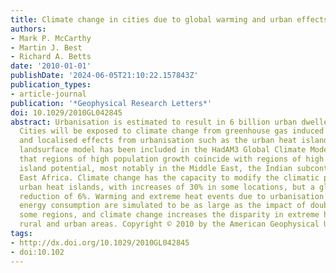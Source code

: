 ```yaml
---
title: Climate change in cities due to global warming and urban effects
authors:
- Mark P. McCarthy
- Martin J. Best
- Richard A. Betts
date: '2010-01-01'
publishDate: '2024-06-05T21:10:22.157843Z'
publication_types:
- article-journal
publication: '*Geophysical Research Letters*'
doi: 10.1029/2010GL042845
abstract: Urbanisation is estimated to result in 6 billion urban dwellers by 2050.
  Cities will be exposed to climate change from greenhouse gas induced radiative forcing,
  and localised effects from urbanisation such as the urban heat island. An urban
  landsurface model has been included in the HadAM3 Global Climate Model. It shows
  that regions of high population growth coincide with regions of high urban heat
  island potential, most notably in the Middle East, the Indian subcontinent, and
  East Africa. Climate change has the capacity to modify the climatic potential for
  urban heat islands, with increases of 30% in some locations, but a global average
  reduction of 6%. Warming and extreme heat events due to urbanisation and increased
  energy consumption are simulated to be as large as the impact of doubled CO2 in
  some regions, and climate change increases the disparity in extreme hot nights between
  rural and urban areas. Copyright © 2010 by the American Geophysical Union.
tags:
- http://dx.doi.org/10.1029/2010GL042845
- doi:10.102
---
```

